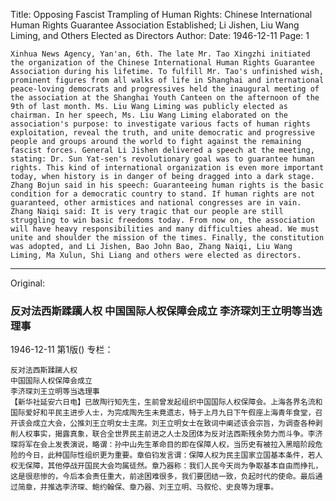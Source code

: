 Title: Opposing Fascist Trampling of Human Rights: Chinese International Human Rights Guarantee Association Established; Li Jishen, Liu Wang Liming, and Others Elected as Directors
Author:
Date: 1946-12-11
Page: 1

    Xinhua News Agency, Yan'an, 6th. The late Mr. Tao Xingzhi initiated the organization of the Chinese International Human Rights Guarantee Association during his lifetime. To fulfill Mr. Tao's unfinished wish, prominent figures from all walks of life in Shanghai and international peace-loving democrats and progressives held the inaugural meeting of the association at the Shanghai Youth Canteen on the afternoon of the 9th of last month. Ms. Liu Wang Liming was publicly elected as chairman. In her speech, Ms. Liu Wang Liming elaborated on the association's purpose: to investigate various facts of human rights exploitation, reveal the truth, and unite democratic and progressive people and groups around the world to fight against the remaining fascist forces. General Li Jishen delivered a speech at the meeting, stating: Dr. Sun Yat-sen's revolutionary goal was to guarantee human rights. This kind of international organization is even more important today, when history is in danger of being dragged into a dark stage. Zhang Bojun said in his speech: Guaranteeing human rights is the basic condition for a democratic country to stand. If human rights are not guaranteed, other armistices and national congresses are in vain. Zhang Naiqi said: It is very tragic that our people are still struggling to win basic freedoms today. From now on, the association will have heavy responsibilities and many difficulties ahead. We must unite and shoulder the mission of the times. Finally, the constitution was adopted, and Li Jishen, Bao John Bao, Zhang Naiqi, Liu Wang Liming, Ma Xulun, Shi Liang and others were elected as directors.



<hr /> 

Original: 


### 反对法西斯蹂躏人权  中国国际人权保障会成立  李济琛刘王立明等当选理事

1946-12-11
第1版()
专栏：

    反对法西斯蹂躏人权
    中国国际人权保障会成立
    李济琛刘王立明等当选理事
    【新华社延安六日电】已故陶行知先生，生前曾发起组织中国国际人权保障会。上海各界名流和国际爱好和平民主进步人士，为完成陶先生未竟遗志，特于上月九日下午假座上海青年食堂，召开该会成立大会，公推刘王立明女士主席。刘王立明女士在致词中阐述该会宗旨，为调查各种剥削人权事实，揭露真象，联合全世界民主前进之人士及团体为反对法西斯残余势力而斗争。李济琛将军在会上发表演说，略谓：孙中山先生革命目的即在保障人权，当历史有被拉入黑暗阶段危险的今日，此种国际性组织更为重要。章伯钧发言谓：保障人权为民主国家立国基本条件，若人权无保障，其他停战开国民大会均属徒然。章乃器称：我们人民今天尚为争取基本自由而挣扎，这是很悲惨的，今后本会责任重大，前途困难很多，我们要团结一致，负起时代的使命。最后通过简章，并推选李济琛、鲍约翰保、章乃器、刘王立明、马叙伦、史良等为理事。

